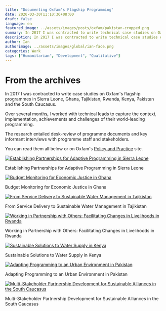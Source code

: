 ```yaml
---
title: "Documenting Oxfam's Flagship Programming"
date: 2020-03-30T11:10:36+08:00
draft: false
language: en
featured_image: ../assets/images/posts/oxfam/pakistan-cropped.png
summary: In 2017 I was contracted to write technical case studies on Oxfam's flagship programmes in Sierra Leone, Ghana, Tajikistan, Rwanda, Kenya, Pakistan and the South Caucasus
description: In 2017 I was contracted to write technical case studies on Oxfam's flagship programmes in Sierra Leone, Ghana, Tajikistan, Rwanda, Kenya, Pakistan and the South Caucasus
author: Ian
authorimage: ../assets/images/global/ian-face.png
categories: Work
tags: ["Humanitarian", "Development", "Qualitative"]
---
```


# From the archives

In 2017 I was contracted to write case studies on Oxfam's flagship programmes in Sierra Leone, Ghana, Tajikistan, Rwanda, Kenya, Pakistan and the South Caucasus.

Over several months, I worked with technical leads to capture the context, implementation, achievements and challenges of their world-leading programming.

The research entailed desk-review of programme documents and key informant interviews with programme staff and stakeholders.

You can read them all below or on Oxfam's [Policy and Practice](https://policy-practice.oxfam.org/authors/goodrich-ian/) site.

<div class="oxfam-simple-grid">
  <div class="oxfam-case-study">
    <a href="https://policy-practice.oxfam.org/resources/establishing-partnerships-for-adaptive-programming-in-sierra-leone-620290/" target="_blank" rel="noopener noreferrer">
      <img src="/images/posts/oxfam/sierra-leone.png" alt="Establishing Partnerships for Adaptive Programming in Sierra Leone" />
    </a>
    <p class="oxfam-caption">Establishing Partnerships for Adaptive Programming in Sierra Leone</p>
  </div>
  <div class="oxfam-case-study">
    <a href="https://policy-practice.oxfam.org/resources/budget-monitoring-for-economic-justice-in-ghana-620291/" target="_blank" rel="noopener noreferrer">
      <img src="/images/posts/oxfam/ghana.png" alt="Budget Monitoring for Economic Justice in Ghana" />
    </a>
    <p class="oxfam-caption">Budget Monitoring for Economic Justice in Ghana</p>
  </div>
  <div class="oxfam-case-study">
    <a href="https://policy-practice.oxfam.org/resources/from-service-delivery-to-sustainable-water-management-in-tajikistan-620294/" target="_blank" rel="noopener noreferrer">
      <img src="/images/posts/oxfam/tajikistan.png" alt="From Service Delivery to Sustainable Water Management in Tajikistan" />
    </a>
    <p class="oxfam-caption">From Service Delivery to Sustainable Water Management in Tajikistan</p>
  </div>
  <div class="oxfam-case-study">
    <a href="https://policy-practice.oxfam.org/resources/working-in-partnership-with-others-facilitating-changes-in-livelihoods-in-rwand-620299/" target="_blank" rel="noopener noreferrer">
      <img src="/images/posts/oxfam/rwanda.png" alt="Working in Partnership with Others: Facilitating Changes in Livelihoods in Rwanda" />
    </a>
    <p class="oxfam-caption">Working in Partnership with Others: Facilitating Changes in Livelihoods in Rwanda</p>
  </div>
  <div class="oxfam-case-study">
    <a href="https://policy-practice.oxfam.org/resources/sustainable-solutions-to-water-supply-in-kenya-620300/" target="_blank" rel="noopener noreferrer">
      <img src="/images/posts/oxfam/kenya.png" alt="Sustainable Solutions to Water Supply in Kenya" />
    </a>
    <p class="oxfam-caption">Sustainable Solutions to Water Supply in Kenya</p>
  </div>
  <div class="oxfam-case-study">
    <a href="https://policy-practice.oxfam.org/resources/adapting-programming-to-an-urban-environment-in-pakistan-620301/" target="_blank" rel="noopener noreferrer">
      <img src="/images/posts/oxfam/pakistan.png" alt="Adapting Programming to an Urban Environment in Pakistan" />
    </a>
    <p class="oxfam-caption">Adapting Programming to an Urban Environment in Pakistan</p>
  </div>
  <div class="oxfam-case-study">
    <a href="https://policy-practice.oxfam.org/resources/multi-stakeholder-partnership-development-for-sustainable-alliances-in-the-sout-620298/" target="_blank" rel="noopener noreferrer">
      <img src="/images/posts/oxfam/south-caucasus.png" alt="Multi-Stakeholder Partnership Development for Sustainable Alliances in the South Caucasus" />
    </a>
    <p class="oxfam-caption">Multi-Stakeholder Partnership Development for Sustainable Alliances in the South Caucasus</p>
  </div>
</div>
